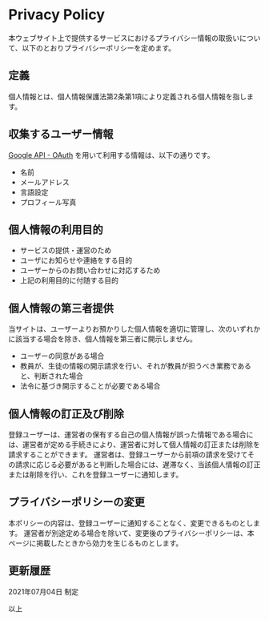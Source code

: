 # Privacy Policy

本ウェブサイト上で提供するサービスにおけるプライバシー情報の取扱いについて、以下のとおりプライバシーポリシーを定めます。

## 定義

個人情報とは、個人情報保護法第2条第1項により定義される個人情報を指します。

## 収集するユーザー情報

[Google API - OAuth](https://developers.google.com/identity/protocols/oauth2/policies) を用いて利用する情報は、以下の通りです。

- 名前
- メールアドレス
- 言語設定
- プロフィール写真

## 個人情報の利用目的

- サービスの提供・運営のため
- ユーザにお知らせや連絡をする目的
- ユーザーからのお問い合わせに対応するため
- 上記の利用目的に付随する目的

## 個人情報の第三者提供

当サイトは、ユーザーよりお預かりした個人情報を適切に管理し、次のいずれかに該当する場合を除き、個人情報を第三者に開示しません。

- ユーザーの同意がある場合
- 教員が、生徒の情報の開示請求を行い、それが教員が担うべき業務であると、判断された場合
- 法令に基づき開示することが必要である場合

## 個人情報の訂正及び削除

登録ユーザーは、運営者の保有する自己の個人情報が誤った情報である場合には、運営者が定める手続きにより、運営者に対して個人情報の訂正または削除を請求することができます。
運営者は、登録ユーザーから前項の請求を受けてその請求に応じる必要があると判断した場合には、遅滞なく、当該個人情報の訂正または削除を行い、これを登録ユーザーに通知します。

## プライバシーポリシーの変更

本ポリシーの内容は、登録ユーザーに通知することなく、変更できるものとします。 運営者が別途定める場合を除いて、変更後のプライバシーポリシーは、本ページに掲載したときから効力を生じるものとします。

## 更新履歴

2021年07月04日 制定

以上
